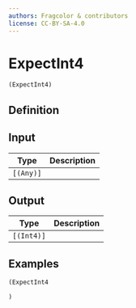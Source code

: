 ```yaml
---
authors: Fragcolor & contributors
license: CC-BY-SA-4.0
---
```



# ExpectInt4

```clojure
(ExpectInt4)
```


## Definition




## Input

| Type | Description |
|------|-------------|
| `[(Any)]` |  |


## Output

| Type | Description |
|------|-------------|
| `[(Int4)]` |  |


## Examples

```clojure
(ExpectInt4

)
```
